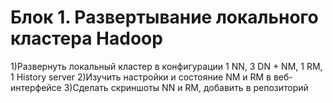 # Блок 1. Развертывание локального кластера Hadoop
1)Развернуть локальный кластер в конфигурации 1 NN, 3 DN + NM, 1 RM, 1 History server
2)Изучить настройки и состояние NM и RM в веб-интерфейсе
3)Сделать скриншоты NN и RM, добавить в репозиторий
